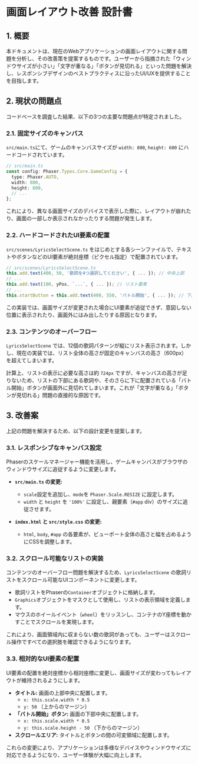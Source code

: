 # 画面レイアウト改善 設計書

## 1. 概要

本ドキュメントは、現在のWebアプリケーションの画面レイアウトに関する問題を分析し、その改善策を提案するものです。ユーザーから指摘された「ウィンドウサイズが小さい」「文字が重なる」「ボタンが見切れる」といった問題を解決し、レスポンシブデザインのベストプラクティスに沿ったUI/UXを提供することを目指します。

## 2. 現状の問題点

コードベースを調査した結果、以下の3つの主要な問題点が特定されました。

### 2.1. 固定サイズのキャンバス

`src/main.ts`にて、ゲームのキャンバスサイズが `width: 800`, `height: 600` にハードコードされています。

```typescript
// src/main.ts
const config: Phaser.Types.Core.GameConfig = {
  type: Phaser.AUTO,
  width: 800,
  height: 600,
  // ...
};
```

これにより、異なる画面サイズのデバイスで表示した際に、レイアウトが崩れたり、画面の一部しか表示されなかったりする問題が発生します。

### 2.2. ハードコードされたUI要素の配置

`src/scenes/LyricsSelectScene.ts` をはじめとする各シーンファイルで、テキストやボタンなどのUI要素が絶対座標（ピクセル指定）で配置されています。

```typescript
// src/scenes/LyricsSelectScene.ts
this.add.text(400, 50, '歌詞を4つ選択してください', { ... }); // 中央上部
// ...
this.add.text(100, yPos, `...`, { ... }); // リスト要素
// ...
this.startButton = this.add.text(400, 550, 'バトル開始', { ... }); // 下部
```

この実装では、画面サイズが変更された場合にUI要素が追従できず、意図しない位置に表示されたり、画面外にはみ出したりする原因となります。

### 2.3. コンテンツのオーバーフロー

`LyricsSelectScene` では、12個の歌詞パターンが縦にリスト表示されます。しかし、現在の実装では、リスト全体の高さが固定のキャンバスの高さ（600px）を超えてしまいます。

計算上、リストの表示に必要な高さは約 `724px` ですが、キャンバスの高さが足りないため、リストの下部にある歌詞や、そのさらに下に配置されている「バトル開始」ボタンが画面外に見切れてしまいます。これが「文字が重なる」「ボタンが見切れる」問題の直接的な原因です。

## 3. 改善案

上記の問題を解決するため、以下の設計変更を提案します。

### 3.1. レスポンシブなキャンバス設定

Phaserのスケールマネージャー機能を活用し、ゲームキャンバスがブラウザのウィンドウサイズに追従するように変更します。

- **`src/main.ts` の変更:**
  - `scale`設定を追加し、`mode`を `Phaser.Scale.RESIZE` に設定します。
  - `width` と `height` を `'100%'` に設定し、親要素（`#app` div）のサイズに追従させます。

- **`index.html` と `src/style.css` の変更:**
  - `html`, `body`, `#app` の各要素が、ビューポート全体の高さと幅を占めるようにCSSを調整します。

### 3.2. スクロール可能なリストの実装

コンテンツのオーバーフロー問題を解決するため、`LyricsSelectScene` の歌詞リストをスクロール可能なUIコンポーネントに変更します。

- 歌詞リストをPhaserの`Container`オブジェクトに格納します。
- `Graphics`オブジェクトをマスクとして使用し、リストの表示領域を定義します。
- マウスのホイールイベント（`wheel`）をリッスンし、コンテナのY座標を動かすことでスクロールを実現します。

これにより、画面領域内に収まらない数の歌詞があっても、ユーザーはスクロール操作ですべての選択肢を確認できるようになります。

### 3.3. 相対的なUI要素の配置

UI要素の配置を絶対座標から相対座標に変更し、画面サイズが変わってもレイアウトが維持されるようにします。

- **タイトル:** 画面の上部中央に配置します。
  - `x: this.scale.width * 0.5`
  - `y: 50` （上からのマージン）
- **「バトル開始」ボタン:** 画面の下部中央に配置します。
  - `x: this.scale.width * 0.5`
  - `y: this.scale.height - 50` （下からのマージン）
- **スクロールエリア:** タイトルとボタンの間の可変領域に配置します。

これらの変更により、アプリケーションは多様なデバイスやウィンドウサイズに対応できるようになり、ユーザー体験が大幅に向上します。

